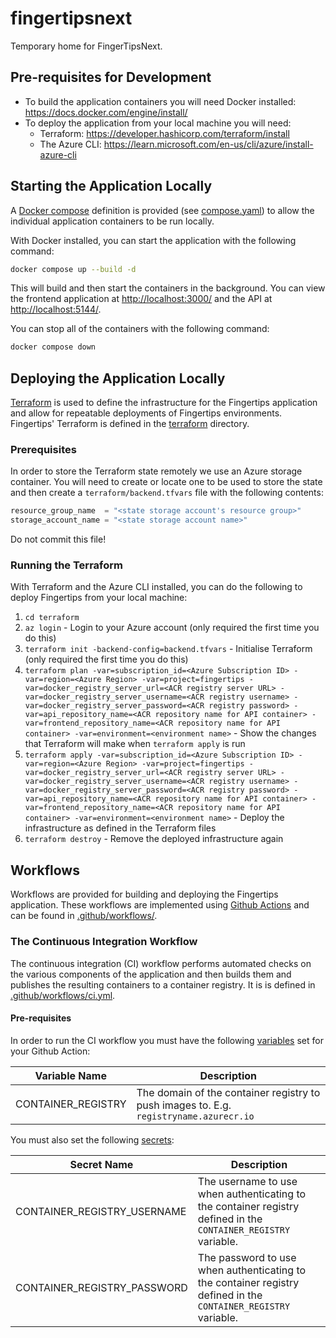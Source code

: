 # fingertipsnext

Temporary home for FingerTipsNext.

## Pre-requisites for Development

- To build the application containers you will need Docker installed: <https://docs.docker.com/engine/install/>
- To deploy the application from your local machine you will need:
  - Terraform: <https://developer.hashicorp.com/terraform/install>
  - The Azure CLI: <https://learn.microsoft.com/en-us/cli/azure/install-azure-cli>

## Starting the Application Locally

A [Docker compose](https://docs.docker.com/compose/) definition is provided (see [compose.yaml](compose.yaml)) to allow the individual application containers to be run locally.

With Docker installed, you can start the application with the following command:

```bash
docker compose up --build -d
```

This will build and then start the containers in the background. You can view the frontend application at [http://localhost:3000/](http://localhost:3000/) and the API at [http://localhost:5144/](http://localhost:5144/).

You can stop all of the containers with the following command:

```bash
docker compose down
```

## Deploying the Application Locally

[Terraform](https://developer.hashicorp.com/terraform) is used to define the infrastructure for the Fingertips application and allow for repeatable deployments of Fingertips environments. Fingertips' Terraform is defined in the [terraform](terraform) directory.

### Prerequisites

In order to store the Terraform state remotely we use an Azure storage container. You will need to create or locate one to be used to store the state and then create a `terraform/backend.tfvars` file with the following contents:

```terraform
resource_group_name  = "<state storage account's resource group>"
storage_account_name = "<state storage account name>"
```

Do not commit this file!

### Running the Terraform

With Terraform and the Azure CLI installed, you can do the following to deploy Fingertips from your local machine:

1. `cd terraform`
1. `az login` - Login to your Azure account (only required the first time you do this)
1. `terraform init -backend-config=backend.tfvars` - Initialise Terraform (only required the first time you do this)
1. `terraform plan -var=subscription_id=<Azure Subscription ID> -var=region=<Azure Region> -var=project=fingertips -var=docker_registry_server_url=<ACR registry server URL> -var=docker_registry_server_username=<ACR registry username> -var=docker_registry_server_password=<ACR registry password> -var=api_repository_name=<ACR repository name for API container> -var=frontend_repository_name=<ACR repository name for API container> -var=environment=<environment name>` - Show the changes that Terraform will make when `terraform apply` is run
1. `terraform apply -var=subscription_id=<Azure Subscription ID> -var=region=<Azure Region> -var=project=fingertips -var=docker_registry_server_url=<ACR registry server URL> -var=docker_registry_server_username=<ACR registry username> -var=docker_registry_server_password=<ACR registry password> -var=api_repository_name=<ACR repository name for API container> -var=frontend_repository_name=<ACR repository name for API container> -var=environment=<environment name>` - Deploy the infrastructure as defined in the Terraform files
1. `terraform destroy` - Remove the deployed infrastructure again

## Workflows

Workflows are provided for building and deploying the Fingertips application. These workflows are implemented using [Github Actions](https://github.com/features/actions) and can be found in [.github/workflows/](.github/workflows/).

### The Continuous Integration Workflow

The continuous integration (CI) workflow performs automated checks on the various components of the application and then builds them and publishes the resulting containers to a container registry. It is is defined in [.github/workflows/ci.yml](.github/workflows/ci.yml).

#### Pre-requisites

In order to run the CI workflow you must have the following [variables](https://docs.github.com/en/actions/writing-workflows/choosing-what-your-workflow-does/store-information-in-variables) set for your Github Action:

| Variable Name      | Description                                                                            |
| ------------------ | -------------------------------------------------------------------------------------- |
| CONTAINER_REGISTRY | The domain of the container registry to push images to. E.g. `registryname.azurecr.io` |

You must also set the following [secrets](https://docs.github.com/en/actions/security-for-github-actions/security-guides/using-secrets-in-github-actions):

| Secret Name                 | Description                                                                                                     |
| --------------------------- | --------------------------------------------------------------------------------------------------------------- |
| CONTAINER_REGISTRY_USERNAME | The username to use when authenticating to the container registry defined in the `CONTAINER_REGISTRY` variable. |
| CONTAINER_REGISTRY_PASSWORD | The password to use when authenticating to the container registry defined in the `CONTAINER_REGISTRY` variable. |
